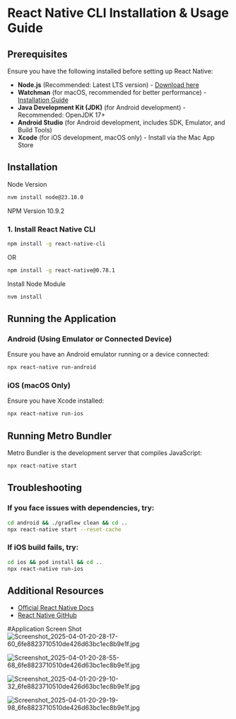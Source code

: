 # React Native CLI Installation & Usage Guide

## Prerequisites
Ensure you have the following installed before setting up React Native:
- **Node.js** (Recommended: Latest LTS version) - [Download here](https://nodejs.org/)
- **Watchman** (for macOS, recommended for better performance) - [Installation Guide](https://facebook.github.io/watchman/docs/install)
- **Java Development Kit (JDK)** (for Android development) - Recommended: OpenJDK 17+
- **Android Studio** (for Android development, includes SDK, Emulator, and Build Tools)
- **Xcode** (for iOS development, macOS only) - Install via the Mac App Store

## Installation
Node Version
```sh
nvm install node@23.10.0
```

NPM Version 
10.9.2


### 1. Install React Native CLI
```sh
npm install -g react-native-cli
```
OR
```sh
npm install -g react-native@0.78.1
```

Install Node Module
```sh
nvm install
```

## Running the Application
### Android (Using Emulator or Connected Device)
Ensure you have an Android emulator running or a device connected:
```sh
npx react-native run-android
```

### iOS (macOS Only)
Ensure you have Xcode installed:
```sh
npx react-native run-ios
```

## Running Metro Bundler
Metro Bundler is the development server that compiles JavaScript:
```sh
npx react-native start
```

## Troubleshooting
### If you face issues with dependencies, try:
```sh
cd android && ./gradlew clean && cd ..
npx react-native start --reset-cache
```

### If iOS build fails, try:
```sh
cd ios && pod install && cd ..
npx react-native run-ios
```

## Additional Resources
- [Official React Native Docs](https://reactnative.dev/docs/environment-setup)
- [React Native GitHub](https://github.com/facebook/react-native)


#Application Screen Shot
![Screenshot_2025-04-01-20-28-17-60_6fe8823710510de426d63bc1ec8b9e1f.jpg](screenshot/Screenshot_2025-04-01-20-28-17-60_6fe8823710510de426d63bc1ec8b9e1f.jpg)

![Screenshot_2025-04-01-20-28-55-68_6fe8823710510de426d63bc1ec8b9e1f.jpg](screenshot/Screenshot_2025-04-01-20-28-55-68_6fe8823710510de426d63bc1ec8b9e1f.jpg)

![Screenshot_2025-04-01-20-29-10-32_6fe8823710510de426d63bc1ec8b9e1f.jpg](screenshot/Screenshot_2025-04-01-20-29-10-32_6fe8823710510de426d63bc1ec8b9e1f.jpg)

![Screenshot_2025-04-01-20-29-19-98_6fe8823710510de426d63bc1ec8b9e1f.jpg](screenshot/Screenshot_2025-04-01-20-29-19-98_6fe8823710510de426d63bc1ec8b9e1f.jpg)
